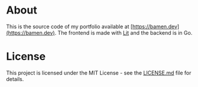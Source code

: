 # About
This is the source code of my portfolio available at [https://bamen.dev](https://bamen.dev).
The frontend is made with [Lit](https://lit.dev) and the backend is in Go.

# License
This project is licensed under the MIT License - see the [LICENSE.md](LICENSE.md) file for details.

